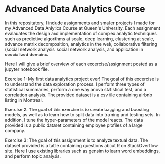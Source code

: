 # Advanced Data Analytics Course 

In this repositatory, I include assignments and smaller projects I made for my Advanced Data Anlytics Course at Queen's University. Each assignment evalauates the design and implementation of complex analytic techniques such as predictive algorithms at scale, deep learning, clustering at scale, advance matrix decomposition, analytics in the web, collaborative filtering (social network analysis, social network analysis, and application in soecialized domains. 

Here I will give a brief overview of each excercise/assignment posted as a jupyter notebook file.

Exercise 1: My first data analytics project ever! The goal of this excercise is to understand the data exploration process. I perform three types of statistical summaries, perform a one way anova statistical test, and a correlation analysis. The provided dataset is a csv file containing airbnb listing in Montreal.

Exercise 2: The goal of this exercise is to create bagging and boosting models, as well as to learn how to split data into training and testing sets. In addition, I tune the hyper-parameters of the model reacts. The data provided is a public dataset containing employee profiles of a large company. 

Exercise 3: The goal of this assignment is to analyze textual data. The dataset provided is a table containing questions about R on StackOverflow site. Here I use existing libraries such as gensim to learn word embeddings, and perform topic analysis. 
